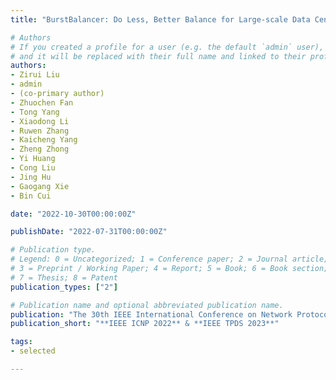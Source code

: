 ```yaml
---
title: "BurstBalancer: Do Less, Better Balance for Large-scale Data Center Traffic"

# Authors
# If you created a profile for a user (e.g. the default `admin` user), write the username (folder name) here 
# and it will be replaced with their full name and linked to their profile.
authors:
- Zirui Liu
- admin
- (co-primary author)
- Zhuochen Fan
- Tong Yang
- Xiaodong Li
- Ruwen Zhang
- Kaicheng Yang
- Zheng Zhong
- Yi Huang
- Cong Liu
- Jing Hu
- Gaogang Xie
- Bin Cui

date: "2022-10-30T00:00:00Z"

publishDate: "2022-07-31T00:00:00Z"

# Publication type.
# Legend: 0 = Uncategorized; 1 = Conference paper; 2 = Journal article;
# 3 = Preprint / Working Paper; 4 = Report; 5 = Book; 6 = Book section;
# 7 = Thesis; 8 = Patent
publication_types: ["2"]

# Publication name and optional abbreviated publication name.
publication: "The 30th IEEE International Conference on Network Protocols & IEEE Transactions on Parallel and Distributed Systems"
publication_short: "**IEEE ICNP 2022** & **IEEE TPDS 2023**"

tags:
- selected

---
```

